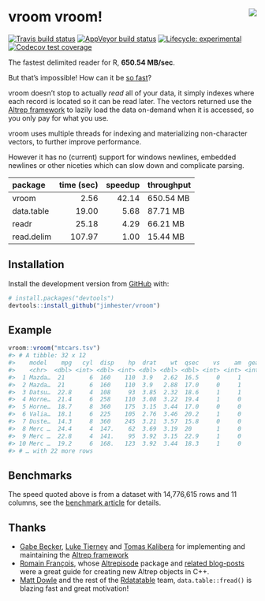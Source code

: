 
<!-- README.md is generated from README.Rmd. Please edit that file -->

# vroom vroom\! <a href="http://jimhester.github.io/vroom"><img src="https://i.gifer.com/2TjY.gif" align="right" /></a>

<!-- badges: start -->

[![Travis build
status](https://travis-ci.org/jimhester/vroom.svg?branch=master)](https://travis-ci.org/jimhester/vroom)
[![AppVeyor build
status](https://ci.appveyor.com/api/projects/status/github/jimhester/vroom?branch=master&svg=true)](https://ci.appveyor.com/project/jimhester/vroom)
[![Lifecycle:
experimental](https://img.shields.io/badge/lifecycle-experimental-orange.svg)](https://www.tidyverse.org/lifecycle/#experimental)
[![Codecov test
coverage](https://codecov.io/gh/jimhester/vroom/branch/master/graph/badge.svg)](https://codecov.io/gh/jimhester/vroom?branch=master)
<!-- badges: end -->

The fastest delimited reader for R, **650.54 MB/sec**.

But that’s impossible\! How can it be [so
fast](https://jimhester.github.io/vroom/articles/benchmarks/benchmarks.html)?

vroom doesn’t stop to actually *read* all of your data, it simply
indexes where each record is located so it can be read later. The
vectors returned use the [Altrep
framework](https://svn.r-project.org/R/branches/ALTREP/ALTREP.html) to
lazily load the data on-demand when it is accessed, so you only pay for
what you use.

vroom uses multiple threads for indexing and materializing non-character
vectors, to further improve performance.

However it has no (current) support for windows newlines, embedded
newlines or other niceties which can slow down and complicate parsing.

| package    | time (sec) | speedup | throughput |
| :--------- | ---------: | ------: | :--------- |
| vroom      |       2.56 |   42.14 | 650.54 MB  |
| data.table |      19.00 |    5.68 | 87.71 MB   |
| readr      |      25.18 |    4.29 | 66.21 MB   |
| read.delim |     107.97 |    1.00 | 15.44 MB   |

## Installation

Install the development version from [GitHub](https://github.com/) with:

``` r
# install.packages("devtools")
devtools::install_github("jimhester/vroom")
```

## Example

``` r
vroom::vroom("mtcars.tsv")
#> # A tibble: 32 x 12
#>    model    mpg   cyl  disp    hp  drat    wt  qsec    vs    am  gear  carb
#>    <chr>  <dbl> <int> <dbl> <int> <dbl> <dbl> <dbl> <int> <int> <int> <int>
#>  1 Mazda…  21       6  160    110  3.9   2.62  16.5     0     1     4     4
#>  2 Mazda…  21       6  160    110  3.9   2.88  17.0     0     1     4     4
#>  3 Datsu…  22.8     4  108     93  3.85  2.32  18.6     1     1     4     1
#>  4 Horne…  21.4     6  258    110  3.08  3.22  19.4     1     0     3     1
#>  5 Horne…  18.7     8  360    175  3.15  3.44  17.0     0     0     3     2
#>  6 Valia…  18.1     6  225    105  2.76  3.46  20.2     1     0     3     1
#>  7 Duste…  14.3     8  360    245  3.21  3.57  15.8     0     0     3     4
#>  8 Merc …  24.4     4  147.    62  3.69  3.19  20       1     0     4     2
#>  9 Merc …  22.8     4  141.    95  3.92  3.15  22.9     1     0     4     2
#> 10 Merc …  19.2     6  168.   123  3.92  3.44  18.3     1     0     4     4
#> # … with 22 more rows
```

## Benchmarks

The speed quoted above is from a dataset with 14,776,615 rows and 11
columns, see the [benchmark
article](https://jimhester.github.io/vroom/articles/benchmarks/benchmarks.html)
for details.

## Thanks

  - [Gabe Becker](https://twitter.com/groundwalkergmb), [Luke
    Tierney](https://stat.uiowa.edu/~luke/) and [Tomas
    Kalibera](https://github.com/kalibera) for implementing and
    maintaining the [Altrep
    framework](https://svn.r-project.org/R/branches/ALTREP/ALTREP.html)
  - [Romain François](https://twitter.com/romain_francois), whose
    [Altrepisode](https://purrple.cat/blog/2018/10/14/altrep-and-cpp/)
    package and [related
    blog-posts](https://purrple.cat/blog/2018/10/14/altrep-and-cpp/)
    were a great guide for creating new Altrep objects in C++.
  - [Matt Dowle](https://twitter.com/mattdowle) and the rest of the
    [Rdatatable](https://github.com/Rdatatable) team,
    `data.table::fread()` is blazing fast and great motivation\!
